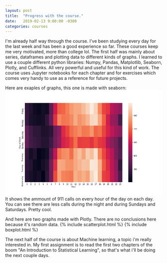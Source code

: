 ```yaml
---
layout: post
title:  "Progress with the course."
date:   2019-02-13 9:00:00 -0300
categories: courses
---
```

I'm already half way through the course. I've been studying every day for the last week and has been a good experience so far.
These courses keep me very motivated, more than college lol.
The first half was mainly about series, dataframes and plotting data to different kinds of graphs.
I learned to use a couple different python libraries: Numpy, Pandas, Matplotlib, Seaborn, Plotly, and Cufflinks.
All very powerful and useful for this kind of work. The course uses Jupyter notebooks for each chapter and for exercises which
comes very handy to use as a reference for future projects.

Here are exaples of graphs, this one is made with seaborn:
<img src="/assets/images/output.png" alt="">
It shows the ammount of 911 calls on every hour of the day on each day. You can see there are less calls during the night and during Sundays and Saturdays. Pretty cool.

And here are two graphs made with Plotly. There are no conclusions here because it's random data.
{% include scatterplot.html %}
{% include boxplot.html %}

The next half of the course is about Machine learning, a topic i'm really interested in.
My first assignment is to read the first two chapters of the boom "An Introduction to Statistical Learning", so that's what i'll
be doing the next couple days.
